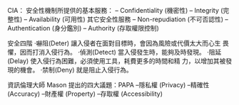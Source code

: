 CIA：
安全性機制所提供的基本服務：
–  Confidentiality (機密性)
–  Integrity (完整性)
–  Availability (可用性)
其它安全性服務
–  Non-repudiation (不可否認性)
–  Authentication (身分鑑別)
–  Authority (存取權限控制)

安全四階
‧嚇阻(Deter)
讓入侵者在面對目標時，會因為風險或代價太大而心生
畏懼，因而打消入侵行為。
‧偵測(Detect)
當入侵發生時，能夠及時發現。
‧阻延(Delay)
使入侵行為困難，必須使用工具，耗費更多的時間和精
力，以增加其被發現的機會。
‧禁制(Deny)
就是阻止入侵行為。

資訊倫理大師 Mason 提出的四大議題：PAPA
–隱私權 (Privacy)
–精確性 (Accuracy)
–財產權 (Property)
–存取權 (Accessibility)
